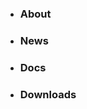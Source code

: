 <ul>
	<li><h3>About</h3></li>
	<li><h3>News</h3></li>
	<li><h3>Docs</h3></li>
	<li><h3>Downloads</h3></li>
</ul>
